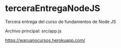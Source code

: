 # terceraEntregaNodeJS
Tercera entrega del curso de fundamentos de Node JS

Archivo principal: src/app.js

https://waruanocursos.herokuapp.com/
